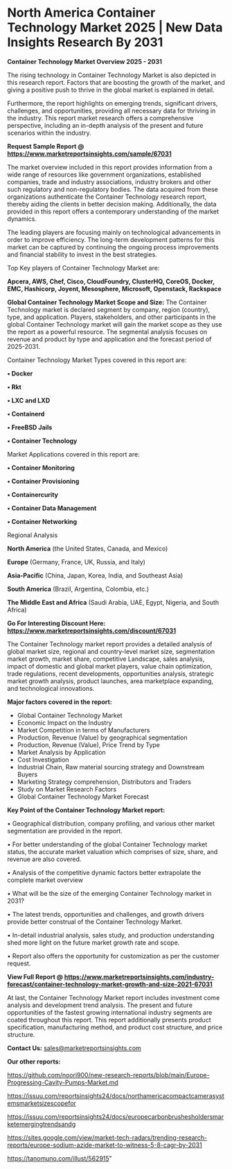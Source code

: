 # North America Container Technology Market 2025 | New Data Insights Research By 2031

<Strong> Container Technology Market Overview 2025 - 2031</strong>

The rising technology in Container Technology Market is also depicted in this research report. Factors that are boosting the growth of the market, and giving a positive push to thrive in the global market is explained in detail.

Furthermore, the report highlights on emerging trends, significant drivers, challenges, and opportunities, providing all necessary data for thriving in the industry. This report market research offers a comprehensive perspective, including an in-depth analysis of the present and future scenarios within the industry.

<strong>Request Sample Report @ <a href=https://www.marketreportsinsights.com/sample/67031>https://www.marketreportsinsights.com/sample/67031</a></strong>

The market overview included in this report provides information from a wide range of resources like government organizations, established companies, trade and industry associations, industry brokers and other such regulatory and non-regulatory bodies. The data acquired from these organizations authenticate the Container Technology research report, thereby aiding the clients in better decision making. Additionally, the data provided in this report offers a contemporary understanding of the market dynamics.

The leading players are focusing mainly on technological advancements in order to improve efficiency. The long-term development patterns for this market can be captured by continuing the ongoing process improvements and financial stability to invest in the best strategies.

Top Key players of Container Technology Market are:

<strong>Apcera, AWS, Chef, Cisco, CloudFoundry, ClusterHQ, CoreOS, Docker, EMC, Hashicorp, Joyent, Mesosphere, Microsoft, Openstack, Rackspace</strong>

<strong><b>Global Container Technology Market Scope and Size:</b></strong>
The Container Technology market is declared segment by company, region (country), type, and application. Players, stakeholders, and other participants in the global Container Technology market will gain the market scope as they use the report as a powerful resource. The segmental analysis focuses on revenue and product by type and application and the forecast period of 2025-2031.

Container Technology Market Types covered in this report are:

<strong>• Docker

• Rkt

• LXC and LXD

• Containerd

• FreeBSD Jails

• Container Technology</strong>

Market Applications covered in this report are:

<strong>• Container Monitoring

• Container Provisioning

• Containercurity

• Container Data Management

• Container Networking</strong> 

Regional Analysis

<strong>North America</strong> (the United States, Canada, and Mexico)

<strong>Europe</strong> (Germany, France, UK, Russia, and Italy)

<strong>Asia-Pacific</strong> (China, Japan, Korea, India, and Southeast Asia)

<strong>South America</strong> (Brazil, Argentina, Colombia, etc.)

<strong>The Middle East and Africa</strong> (Saudi Arabia, UAE, Egypt, Nigeria, and South Africa)

<strong>Go For Interesting Discount Here: <a href=https://www.marketreportsinsights.com/discount/67031>https://www.marketreportsinsights.com/discount/67031</a></strong>

The Container Technology market report provides a detailed analysis of global market size, regional and country-level market size, segmentation market growth, market share, competitive Landscape, sales analysis, impact of domestic and global market players, value chain optimization, trade regulations, recent developments, opportunities analysis, strategic market growth analysis, product launches, area marketplace expanding, and technological innovations.

<strong><b>Major factors covered in the report:</b></strong>
<ul>
  <li>Global Container Technology Market </li>
  <li>Economic Impact on the Industry</li>
  <li>Market Competition in terms of Manufacturers</li>
  <li>Production, Revenue (Value) by geographical segmentation</li>
  <li>Production, Revenue (Value), Price Trend by Type</li>
  <li>Market Analysis by Application</li>
  <li>Cost Investigation</li>
  <li>Industrial Chain, Raw material sourcing strategy and Downstream Buyers</li>
  <li>Marketing Strategy comprehension, Distributors and Traders</li>
  <li>Study on Market Research Factors</li>
  <li>Global Container Technology Market Forecast</li>
</ul>

<strong><b>Key Point of the Container Technology Market report:</b></strong>

• Geographical distribution, company profiling, and various other market segmentation are provided in the report.

• For better understanding of the global Container Technology market status, the accurate market valuation which comprises of size, share, and revenue are also covered.

• Analysis of the competitive dynamic factors better extrapolate the complete market overview

• What will be the size of the emerging Container Technology market in 2031?

• The latest trends, opportunities and challenges, and growth drivers provide better construal of the Container Technology Market.

• In-detail industrial analysis, sales study, and production understanding shed more light on the future market growth rate and scope.

• Report also offers the opportunity for customization as per the customer request.

<strong><b>View Full Report @ <a href=https://www.marketreportsinsights.com/industry-forecast/container-technology-market-growth-and-size-2021-67031>https://www.marketreportsinsights.com/industry-forecast/container-technology-market-growth-and-size-2021-67031</a></b></strong>


At last, the Container Technology Market report includes investment come analysis and development trend analysis. The present and future opportunities of the fastest growing international industry segments are coated throughout this report. This report additionally presents product specification, manufacturing method, and product cost structure, and price structure.

<strong>Contact Us:</strong>
sales@marketreportsinsights.com

<strong>Our other reports:</strong>

<a href=https://github.com/noori900/new-research-reports/blob/main/Europe-Progressing-Cavity-Pumps-Market.md>https://github.com/noori900/new-research-reports/blob/main/Europe-Progressing-Cavity-Pumps-Market.md</a>

<a href=https://issuu.com/reportsinsights24/docs/northamericacompactcamerasystemsmarketsizescopefor>https://issuu.com/reportsinsights24/docs/northamericacompactcamerasystemsmarketsizescopefor</a>

<a href=https://issuu.com/reportsinsights24/docs/europecarbonbrushesholdersmarketemergingtrendsandg>https://issuu.com/reportsinsights24/docs/europecarbonbrushesholdersmarketemergingtrendsandg</a>

<a href=https://sites.google.com/view/market-tech-radars/trending-research-reports/europe-sodium-azide-market-to-witness-5-8-cagr-by-2031>https://sites.google.com/view/market-tech-radars/trending-research-reports/europe-sodium-azide-market-to-witness-5-8-cagr-by-2031</a>

<a href=https://tanomuno.com/illust/562915>https://tanomuno.com/illust/562915</a>"
